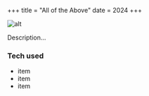 +++
title = "All of the Above"
date = 2024
+++

![alt](//via.placeholder.com/640x150)

Description...

### Tech used
* item
* item
* item

